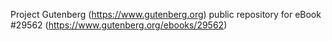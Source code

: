 Project Gutenberg (https://www.gutenberg.org) public repository for eBook #29562 (https://www.gutenberg.org/ebooks/29562)
